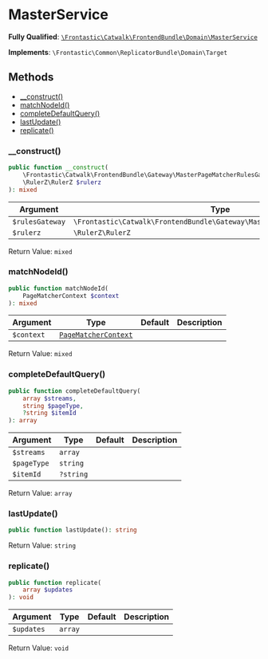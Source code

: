 #  MasterService

**Fully Qualified**: [`\Frontastic\Catwalk\FrontendBundle\Domain\MasterService`](../../../../src/php/FrontendBundle/Domain/MasterService.php)

**Implements**: `\Frontastic\Common\ReplicatorBundle\Domain\Target`

## Methods

* [__construct()](#__construct)
* [matchNodeId()](#matchnodeid)
* [completeDefaultQuery()](#completedefaultquery)
* [lastUpdate()](#lastupdate)
* [replicate()](#replicate)

### __construct()

```php
public function __construct(
    \Frontastic\Catwalk\FrontendBundle\Gateway\MasterPageMatcherRulesGateway $rulesGateway,
    \RulerZ\RulerZ $rulerz
): mixed
```

Argument|Type|Default|Description
--------|----|-------|-----------
`$rulesGateway`|`\Frontastic\Catwalk\FrontendBundle\Gateway\MasterPageMatcherRulesGateway`||
`$rulerz`|`\RulerZ\RulerZ`||

Return Value: `mixed`

### matchNodeId()

```php
public function matchNodeId(
    PageMatcherContext $context
): mixed
```

Argument|Type|Default|Description
--------|----|-------|-----------
`$context`|[`PageMatcherContext`](PageMatcher/PageMatcherContext.md)||

Return Value: `mixed`

### completeDefaultQuery()

```php
public function completeDefaultQuery(
    array $streams,
    string $pageType,
    ?string $itemId
): array
```

Argument|Type|Default|Description
--------|----|-------|-----------
`$streams`|`array`||
`$pageType`|`string`||
`$itemId`|`?string`||

Return Value: `array`

### lastUpdate()

```php
public function lastUpdate(): string
```

Return Value: `string`

### replicate()

```php
public function replicate(
    array $updates
): void
```

Argument|Type|Default|Description
--------|----|-------|-----------
`$updates`|`array`||

Return Value: `void`

